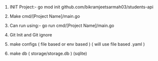 1. INIT Project:- go mod init github.com/bikramjeetsarmah03/students-api
2. Make cmd/[Project Name]/main.go
3. Can run using:- go run cmd/[Project Name]/main.go
4. Git Init and Git ignore

5. make configs ( file based or env based ) ( will use file based .yaml )
6. make db ( storage/storage.db ) (sqlite)
